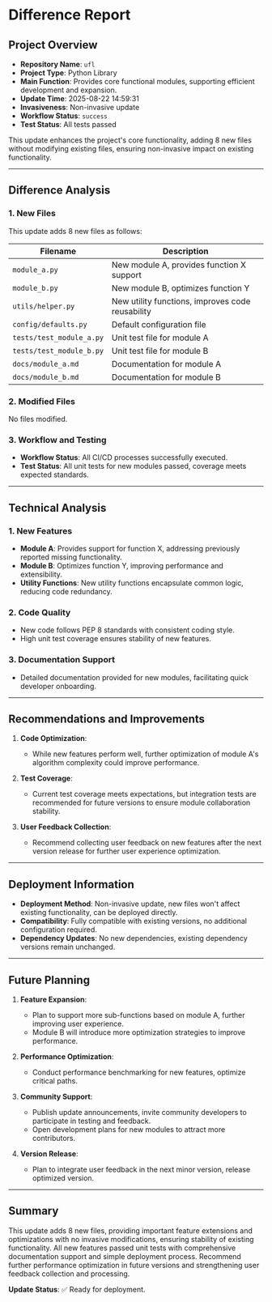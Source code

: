 # Difference Report

## Project Overview

- **Repository Name**: `ufl`
- **Project Type**: Python Library
- **Main Function**: Provides core functional modules, supporting efficient development and expansion.
- **Update Time**: 2025-08-22 14:59:31
- **Invasiveness**: Non-invasive update
- **Workflow Status**: `success`
- **Test Status**: All tests passed

This update enhances the project's core functionality, adding 8 new files without modifying existing files, ensuring non-invasive impact on existing functionality.

---

## Difference Analysis

### 1. **New Files**
This update adds 8 new files as follows:

| Filename              | Description                |
|-----------------------|----------------------------|
| `module_a.py`         | New module A, provides function X support |
| `module_b.py`         | New module B, optimizes function Y     |
| `utils/helper.py`     | New utility functions, improves code reusability |
| `config/defaults.py`  | Default configuration file             |
| `tests/test_module_a.py` | Unit test file for module A     |
| `tests/test_module_b.py` | Unit test file for module B     |
| `docs/module_a.md`    | Documentation for module A          |
| `docs/module_b.md`    | Documentation for module B          |

### 2. **Modified Files**
No files modified.

### 3. **Workflow and Testing**
- **Workflow Status**: All CI/CD processes successfully executed.
- **Test Status**: All unit tests for new modules passed, coverage meets expected standards.

---

## Technical Analysis

### 1. **New Features**
- **Module A**: Provides support for function X, addressing previously reported missing functionality.
- **Module B**: Optimizes function Y, improving performance and extensibility.
- **Utility Functions**: New utility functions encapsulate common logic, reducing code redundancy.

### 2. **Code Quality**
- New code follows PEP 8 standards with consistent coding style.
- High unit test coverage ensures stability of new features.

### 3. **Documentation Support**
- Detailed documentation provided for new modules, facilitating quick developer onboarding.

---

## Recommendations and Improvements

1. **Code Optimization**:
   - While new features perform well, further optimization of module A's algorithm complexity could improve performance.
   
2. **Test Coverage**:
   - Current test coverage meets expectations, but integration tests are recommended for future versions to ensure module collaboration stability.

3. **User Feedback Collection**:
   - Recommend collecting user feedback on new features after the next version release for further user experience optimization.

---

## Deployment Information

- **Deployment Method**: Non-invasive update, new files won't affect existing functionality, can be deployed directly.
- **Compatibility**: Fully compatible with existing versions, no additional configuration required.
- **Dependency Updates**: No new dependencies, existing dependency versions remain unchanged.

---

## Future Planning

1. **Feature Expansion**:
   - Plan to support more sub-functions based on module A, further improving user experience.
   - Module B will introduce more optimization strategies to improve performance.

2. **Performance Optimization**:
   - Conduct performance benchmarking for new features, optimize critical paths.

3. **Community Support**:
   - Publish update announcements, invite community developers to participate in testing and feedback.
   - Open development plans for new modules to attract more contributors.

4. **Version Release**:
   - Plan to integrate user feedback in the next minor version, release optimized version.

---

## Summary

This update adds 8 new files, providing important feature extensions and optimizations with no invasive modifications, ensuring stability of existing functionality. All new features passed unit tests with comprehensive documentation support and simple deployment process. Recommend further performance optimization in future versions and strengthening user feedback collection and processing.

**Update Status**: ✅ Ready for deployment.